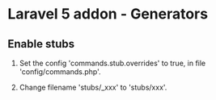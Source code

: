 # Laravel 5 addon - Generators

## Enable stubs

1. Set the config 'commands.stub.overrides' to true, in file 'config/commands.php'.

2. Change filename 'stubs/_xxx' to 'stubs/xxx'.
